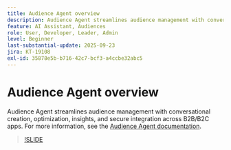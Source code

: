 ```yaml
---
title: Audience Agent overview
description: Audience Agent streamlines audience management with conversational creation, optimization, insights, and secure integration across B2B/B2C apps.
feature: AI Assistant, Audiences
role: User, Developer, Leader, Admin
level: Beginner
last-substantial-update: 2025-09-23
jira: KT-19108
exl-id: 35878e5b-b716-42c7-bcf3-a4ccbe32abc5
---
```

# Audience Agent overview

Audience Agent streamlines audience management with conversational creation, optimization, insights, and secure integration across B2B/B2C apps. For more information, see the [Audience Agent documentation](https://experienceleague.adobe.com/en/docs/experience-cloud-ai/experience-cloud-ai/agents/audience).

>[!SLIDE](audience-agent-overview)
